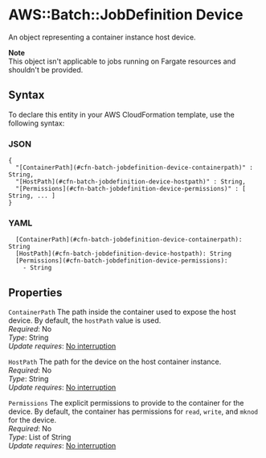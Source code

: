 # AWS::Batch::JobDefinition Device<a name="aws-properties-batch-jobdefinition-device"></a>

An object representing a container instance host device\.

**Note**  
This object isn't applicable to jobs running on Fargate resources and shouldn't be provided\.

## Syntax<a name="aws-properties-batch-jobdefinition-device-syntax"></a>

To declare this entity in your AWS CloudFormation template, use the following syntax:

### JSON<a name="aws-properties-batch-jobdefinition-device-syntax.json"></a>

```
{
  "[ContainerPath](#cfn-batch-jobdefinition-device-containerpath)" : String,
  "[HostPath](#cfn-batch-jobdefinition-device-hostpath)" : String,
  "[Permissions](#cfn-batch-jobdefinition-device-permissions)" : [ String, ... ]
}
```

### YAML<a name="aws-properties-batch-jobdefinition-device-syntax.yaml"></a>

```
  [ContainerPath](#cfn-batch-jobdefinition-device-containerpath): String
  [HostPath](#cfn-batch-jobdefinition-device-hostpath): String
  [Permissions](#cfn-batch-jobdefinition-device-permissions): 
    - String
```

## Properties<a name="aws-properties-batch-jobdefinition-device-properties"></a>

`ContainerPath`  <a name="cfn-batch-jobdefinition-device-containerpath"></a>
The path inside the container used to expose the host device\. By default, the `hostPath` value is used\.  
*Required*: No  
*Type*: String  
*Update requires*: [No interruption](https://docs.aws.amazon.com/AWSCloudFormation/latest/UserGuide/using-cfn-updating-stacks-update-behaviors.html#update-no-interrupt)

`HostPath`  <a name="cfn-batch-jobdefinition-device-hostpath"></a>
The path for the device on the host container instance\.  
*Required*: No  
*Type*: String  
*Update requires*: [No interruption](https://docs.aws.amazon.com/AWSCloudFormation/latest/UserGuide/using-cfn-updating-stacks-update-behaviors.html#update-no-interrupt)

`Permissions`  <a name="cfn-batch-jobdefinition-device-permissions"></a>
The explicit permissions to provide to the container for the device\. By default, the container has permissions for `read`, `write`, and `mknod` for the device\.  
*Required*: No  
*Type*: List of String  
*Update requires*: [No interruption](https://docs.aws.amazon.com/AWSCloudFormation/latest/UserGuide/using-cfn-updating-stacks-update-behaviors.html#update-no-interrupt)